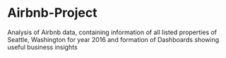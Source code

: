 # Airbnb-Project
Analysis of Airbnb data, containing information of all listed properties of Seattle, Washington for year 2016 and formation of Dashboards showing useful business insights
